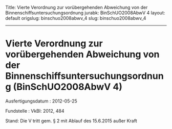 Title: Vierte Verordnung zur vorübergehenden Abweichung von der Binnenschiffsuntersuchungsordnung
jurabk: BinSchUO2008AbwV 4
layout: default
origslug: binschuo2008abwv_4
slug: binschuo2008abwv_4

---

# Vierte Verordnung zur vorübergehenden Abweichung von der Binnenschiffsuntersuchungsordnung (BinSchUO2008AbwV 4)

Ausfertigungsdatum
:   2012-05-25

Fundstelle
:   VkBl: 2012, 484

Stand: Die V tritt gem. § 2 mit Ablauf des 15.6.2015 außer Kraft

